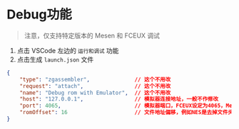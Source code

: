 # Debug功能

> 注意，仅支持特定版本的 Mesen 和 FCEUX 调试

1. 点击 VSCode 左边的 `运行和调试` 功能
2. 点击生成 `launch.json` 文件

```json
{
    "type": "zgassembler",              // 这个不用改
    "request": "attach",                // 这个不用改
    "name": "Debug rom with Emulator",  // 这个不用改
    "host": "127.0.0.1",                // 模拟器连接地址，一般不作修改
    "port": 4065,                       // 模拟器端口，FCEUX设定为4065，Mesen为4067
    "romOffset": 16                     // 文件地址偏移，例如NES是去掉文件头，所以为16
}
```